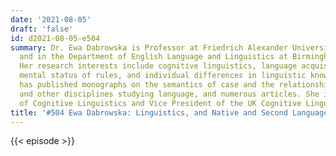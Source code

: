 ```yaml
---
date: '2021-08-05'
draft: 'false'
id: d2021-08-05-e504
summary: Dr. Ewa Dabrowska is Professor at Friedrich Alexander University, Erlangen,
  and in the Department of English Language and Linguistics at Birmingham University.
  Her research interests include cognitive linguistics, language acquisition, the
  mental status of rules, and individual differences in linguistic knowledge. She
  has published monographs on the semantics of case and the relationship between linguistics
  and other disciplines studying language, and numerous articles. She is the editor
  of Cognitive Linguistics and Vice President of the UK Cognitive Linguistics Association.
title: '#504 Ewa Dabrowska: Linguistics, and Native and Second Language Attainment'
---
```

{{< episode >}}
